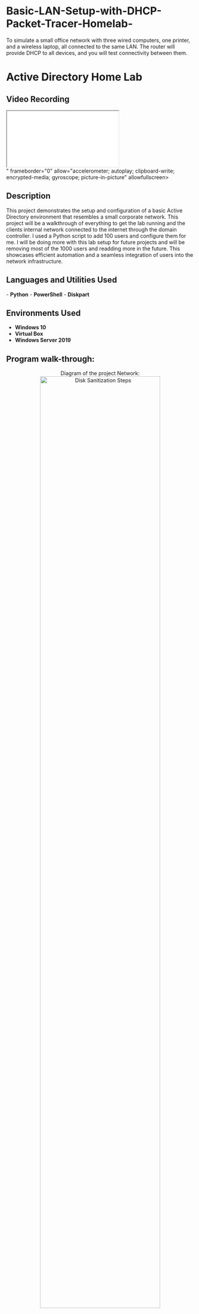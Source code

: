 # Basic-LAN-Setup-with-DHCP-Packet-Tracer-Homelab-
To simulate a small office network with three wired computers, one printer, and a wireless laptop, all connected to the same LAN. The router will provide DHCP to all devices, and you will test connectivity between them.
<h1>Active Directory Home Lab</h1>


 
<div class="content">
    <!-- Video Section -->
    <div class="video-section">
        <h2>Video Recording</h2>
        <!-- Embed YouTube Video -->
        <iframe 
            src="
<div class="content">
    <!-- Video Section -->
    <div class="video-section">
        <h2>Video Recording</h2>
        <!-- Embed YouTube Video -->
        <iframe 
            src="https://www.youtube.com/embed/YOUR_VIDEO_ID" 
            frameborder="0" 
            allow="accelerometer; autoplay; clipboard-write; encrypted-media; gyroscope; picture-in-picture" 
            allowfullscreen>
        </iframe>
    </div>" 
            frameborder="0" 
            allow="accelerometer; autoplay; clipboard-write; encrypted-media; gyroscope; picture-in-picture" 
            allowfullscreen>
        </iframe>
    </div>

<h2>Description</h2>
This project demonstrates the setup and configuration of a basic Active Directory environment that resembles a small corporate network. This project will be a walkthrough of everything to get the lab running and the clients internal network connected to the internet through the domain controller. I used a Python script to add 100 users and configure them for me. I will be doing more with this lab setup for future projects and will be removing most of the 1000 users and readding more in the future. This showcases efficient automation and a seamless integration of users into the network infrastructure.
<br />


<h2>Languages and Utilities Used</h2>
- <b>Python</b> 
- <b>PowerShell</b> 
- <b>Diskpart</b>

<h2>Environments Used </h2>

- <b>Windows 10</b>
- <b>Virtual Box</b>
- <b>Windows Server 2019</b>

<h2>Program walk-through:</h2>

<p align="center">
Diagram of the project Network: <br/>
<img src="https://imgur.com/0AZG1AM.png" height="80%" width="80%" alt="Disk Sanitization Steps"/>
<br />
</p>

<p align="center">
Install Windows Server 2019, After setting up virtualbox and doing minor configurations for virtualbox: <br/>
<img src="https://imgur.com/nsc6VLS.png](https://imgur.com/Wx2dEPp.png" height="80%" width="80%" alt="Disk Sanitization Steps"/>
<img src="https://imgur.com/Wx2dEPp.png" height="80%" width="80%" alt="Disk Sanitization Steps"/>
 <img src="https://imgur.com/T5ADoYL.png" height="80%" width="80%" alt="Disk Sanitization Steps"/>
 <img src="https://imgur.com/a9T9ZZz.png" height="80%" width="80%" alt="Disk Sanitization Steps"/>
<br />
</p>

<p align="center">
Set the Admin username and password: <br/>
<img src="https://imgur.com/xBDN4kh.png" height="80%" width="80%" alt="Disk Sanitization Steps"/>
<br />
</p>

<p align="center">
Change the  name for your home IP to Internet and the other IP to Internal for your Network setup: <br/>
<img src="https://imgur.com/3RkpPNr.png" height="80%" width="80%" alt="Disk Sanitization Steps"/>
<br />
</p>

<p align="center">
Rename the PC to DC for "Domain Controller, then restart the VB: <br/>
<img src="https://imgur.com/vVRjZ8H.png" height="80%" width="80%" alt="Disk Sanitization Steps"/>
<br />
</p>

<p align="center">
Set the Internal IP address in ethernet settings to 172.16.0.1 with subnet mask 255.255.255.0. Give it a DNS address of 127.0.0.1: <br/>
<img src="https://imgur.com/Z5zik94.png" height="80%" width="80%" alt="Disk Sanitization Steps"/>
<br />
</p>

<p align="center">
Sign out and Sign back in as Admin again with your password: <br/>
<img src="https://imgur.com/KOvT5Kc.png" height="80%" width="80%" alt="Disk Sanitization Steps"/>
<br />
</p>

<p align="center">
Create an Organizational Unit for the Domain, And name it _ADMINS: <br/>
<img src="https://imgur.com/zIWlzmN.png" height="80%" width="80%" alt="Disk Sanitization Steps"/>
 <img src="https://imgur.com/49qKnio.png" height="80%" width="80%" alt="Disk Sanitization Steps"/>
<br />
</p>

<p align="center">
Create a new User for the _ADMINS Organizational Unit, and name it, this will be your first Domain Admin User Account. Set the Password for it as well, then Sign out: <br/>
<img src="https://imgur.com/ERFGAGQ.png" height="80%" width="80%" alt="Disk Sanitization Steps"/>
 <img src="https://imgur.com/5bBdjbS.png" height="80%" width="80%" alt="Disk Sanitization Steps"/>
  <img src="https://imgur.com/j8Irfti.png" height="80%" width="80%" alt="Disk Sanitization Steps"/>
  <img src="https://imgur.com/FD2ZwBM.png" height="80%" width="80%" alt="Disk Sanitization Steps"/> 
<br />
</p>

<p align="center">
In the add roles and features wizard, under server roles tab, select remote access option, then under Role Services select the Routing checkbox and click next : <br/>
<img src="https://imgur.com/mzSQ0Iv.png" height="80%" width="80%" alt="Disk Sanitization Steps"/>
<img src="https://imgur.com/jvGq4MT.png" height="80%" width="80%" alt="Disk Sanitization Steps"/>
<br />
</p>

<p align="center">
Under Routing and Remote Access, right-click the DC and select "configure and enable routing and remote access, then select network address translation (NAT) option and click next, then select the first option and choose the INTERNET option: <br/>
<img src="https://imgur.com/LEzw6lR.png" height="80%" width="80%" alt="Disk Sanitization Steps"/>
 <img src="https://imgur.com/49Wu0jt.png" height="80%" width="80%" alt="Disk Sanitization Steps"/>
 <img src="https://imgur.com/jxxQdQ9.png" height="80%" width="80%" alt="Disk Sanitization Steps"/>

<br />
</p>

<p align="center">
select add roles and features wizard, then select next, then select Role-based or feature based install, then select a server from server pool, and choose your domain from the list. In server rules select DHCP Server checkbox, and start the install.: <br/>
<img src="https://imgur.com/6XPt6oJ.png" height="80%" width="80%" alt="Disk Sanitization Steps"/>
 <img src="https://imgur.com/GoNJsK5.png" height="80%" width="80%" alt="Disk Sanitization Steps"/>
 <img src="https://imgur.com/mLPQVB8.png" height="80%" width="80%" alt="Disk Sanitization Steps"/>
 <img src="https://imgur.com/TCEwT9S.png" height="80%" width="80%" alt="Disk Sanitization Steps"/>

<br />
</p>

<p align="center">
Select "DHCP" from tools dropdown, then right-click the IPv4 under the domain in DHCP and select new scope, then enter the IP range we used earlier in the config for the name of the scope "172.16.0.100-200" and click next. Re-enter the Ip in both start and end IP but enter 100 for start and 200 for end, and use a length of 24, and use the subnet mask "255.255.255.0". on the next section that says "Router", enter the IP address of "172.16.0.1". in the next section that says "Domain Name and DNS Servers", enter "myDomain.com" under "parent domain", and enter the IP address "172.16.0.1" into the IP address bar and select add and then next. under the "WINS Servers" section, enter nothing and click next. Finally, check "yes, I want to activate this scope now" and click next and finish.: <br/>
<img src="https://imgur.com/va4tFIi.png" height="80%" width="80%" alt="Disk Sanitization Steps"/>
 <img src="https://imgur.com/O7XCL5i.png" height="80%" width="80%" alt="Disk Sanitization Steps"/>
 <img src="https://imgur.com/CjtRIat.png" height="80%" width="80%" alt="Disk Sanitization Steps"/>
 <img src="https://imgur.com/oqsL298.png" height="80%" width="80%" alt="Disk Sanitization Steps"/>
 <img src="https://imgur.com/Eit9wTx.png" height="80%" width="80%" alt="Disk Sanitization Steps"/>
 <img src="https://imgur.com/1p5VIPM.png" height="80%" width="80%" alt="Disk Sanitization Steps"/>
 <img src="https://imgur.com/MeTxXc3.png" height="80%" width="80%" alt="Disk Sanitization Steps"/>
 <img src="https://imgur.com/wtsDd7E.png" height="80%" width="80%" alt="Disk Sanitization Steps"/>
<br />
</p>

<p align="center">
right-click the Domain and select "Authorize": <br/>
<img src="https://imgur.com/xhr8GBA.png" height="80%" width="80%" alt="Disk Sanitization Steps"/>
<br />
</p>

<p align="center">
In the "server manager/Localserver", select "IE Enhanced Security Configuration", and then select "off" for both options and select "ok": <br/>
<img src="https://imgur.com/b6lQXIr.png" height="80%" width="80%" alt="Disk Sanitization Steps"/>
<br />
</p>

<p align="center">
I imported a Python code that I used to add 1000 pre-configured users with the same password for inital setup. : <br/>
<img src="https://imgur.com/0fKfkhd.png" height="80%" width="80%" alt="Disk Sanitization Steps"/>
 <img src="https://imgur.com/QGMaLmh.png" height="80%" width="80%" alt="Disk Sanitization Steps"/>
<br />
</p>

<p align="center">
Next head to the "Virtual Box manager" and select "add". Next, in the "create virtual machine window", under "Name and operating System", enter "CLIENT1" for the name. Next, find your windows install ISO file and select it. Next, select "Windows 10 (64-bit)", and click "finish".: <br/>
<img src="https://imgur.com/tiMtz9j.png" height="80%" width="80%" alt="Disk Sanitization Steps"/>
<br />
</p>

<p align="center">
The CLIENT1 should appear below the DC. Go to settings for CLIENT1, and select System. select processor tab, and set the Processors to 4 or whatever suites your needs.: <br/>
<img src="https://imgur.com/gPQb2h5.png" height="80%" width="80%" alt="Disk Sanitization Steps"/>
<br />
</p>

<p align="center">
Navigate to "Network" tab in "settings", and under "adapter 1", find "Attached to" and select "Internal Network", then click "OK".: <br/>
<img src="https://imgur.com/C3mOUU2.png" height="80%" width="80%" alt="Disk Sanitization Steps"/>
<br />
</p>

<p align="center">
Its time to start up the CLIENT1, so start it up and select the Windows ISO file from the drop down. : <br/>
<img src="https://imgur.com/bDMqbAO.png" height="80%" width="80%" alt="Disk Sanitization Steps"/>
<br />
</p>

<p align="center">
Time to start the Windows 10 install! For me I skipped activation, but if you need to activate your Windows then do so. Select your Language of choice, and then click next. Next make sure to select "Windows 10 pro" and NOT home edition for this lab. Next, select "Custom install", and then on the next screen, select your Drive. For the next screen I selected "Limited Experience", but if you need to select the other option you can. I named the PC "User" for this lab, and left the password blank. We should be logged into the home screen now.: <br/>
<img src="https://imgur.com/4YB5Mwu.png" height="80%" width="80%" alt="Disk Sanitization Steps"/>
 <img src="https://imgur.com/ZiJlin9.png" height="80%" width="80%" alt="Disk Sanitization Steps"/>
 <img src="https://imgur.com/7SUVVxr.png" height="80%" width="80%" alt="Disk Sanitization Steps"/>
 <img src="https://imgur.com/9fRaQNc.png" height="80%" width="80%" alt="Disk Sanitization Steps"/>
  <img src="https://imgur.com/2r7Lh8C.png" height="80%" width="80%" alt="Disk Sanitization Steps"/>
  <img src="https://imgur.com/6eB19sV.png" height="80%" width="80%" alt="Disk Sanitization Steps"/>
 <img src="https://imgur.com/i30LVi4.png" height="80%" width="80%" alt="Disk Sanitization Steps"/>

<br />
</p>

<p align="center">
Now that we are on the home screen, We want to open "CMD" as Admin and run the command "ipconfig /all", and check for a Default Gateway. If it has the right IP for the Default Gateway then we can move on and run "ping www.google.com" to check for connection to the internet. Next we can run the command "ping mydomain.com", This will show you if your connected and everything is set up correct so far. Finally, we can run the command "hostname" To see what comes up.   : <br/>
<img src="https://imgur.com/FAkqEGw.png" height="80%" width="80%" alt="Disk Sanitization Steps"/>
 <img src="https://imgur.com/n0eZx0d.png" height="80%" width="80%" alt="Disk Sanitization Steps"/>
 <img src="https://imgur.com/v3LII26.png" height="80%" width="80%" alt="Disk Sanitization Steps"/>
  <img src="https://imgur.com/YUoysUl.png" height="80%" width="80%" alt="Disk Sanitization Steps"/>
   
 
<br />
</p>

<p align="center">
We need to rename the PC, so we will open Windows start and find the PC settings menu and rename the PC to "CLIENT1", and also select the domain option and enter "mydomain.com", then apply settings. You will need to enter the Admin login to make the change. Finally, the PC will restart. : <br/>
<img src="https://imgur.com/aZRorrK.png" height="80%" width="80%" alt="Disk Sanitization Steps"/>
 <img src="https://imgur.com/oXyL7Sg.png" height="80%" width="80%" alt="Disk Sanitization Steps"/>
 <img src="https://imgur.com/aNsa896.png" height="80%" width="80%" alt="Disk Sanitization Steps"/>
  <img src="https://imgur.com/sdYh2eW.png" height="80%" width="80%" alt="Disk Sanitization Steps"/>
<br />
</p>

 
<br />
</p>

<p align="center">
Next we head back over to DHCP tool in the Server manager, and select the "Address Leases" and check if our client IP is in there. Next, select "Computers" inside of the Domain folder and check to see if "CLIENT1" computer has populated. : <br/>
<img src="https://imgur.com/9jy1k9L.png" height="80%" width="80%" alt="Disk Sanitization Steps"/>
 <img src="https://imgur.com/4KnST6t.png" height="80%" width="80%" alt="Disk Sanitization Steps"/>

<br />
</p>

<br />
</p>

<p align="center">
Now that we have verified some things, lets log into a user account from our list of users. Select "other user" and use login credentials from a desired user and login. : <br/>
<img src="https://imgur.com/6bcYD2z.png" height="80%" width="80%" alt="Disk Sanitization Steps"/>
 <img src="https://imgur.com/tsvgXpN.png" height="80%" width="80%" alt="Disk Sanitization Steps"/>

<br />
</p>


<!--
 ```diff
- text in red
+ text in green
! text in orange
# text in gray
@@ text in purple (and bold)@@
```
--!>
